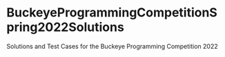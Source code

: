 # BuckeyeProgrammingCompetitionSpring2022Solutions
Solutions and Test Cases for the Buckeye Programming Competition 2022
